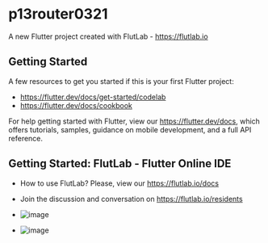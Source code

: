 # p13router0321

A new Flutter project created with FlutLab - https://flutlab.io

## Getting Started

A few resources to get you started if this is your first Flutter project:

- https://flutter.dev/docs/get-started/codelab
- https://flutter.dev/docs/cookbook

For help getting started with Flutter, view our
https://flutter.dev/docs, which offers tutorials,
samples, guidance on mobile development, and a full API reference.

## Getting Started: FlutLab - Flutter Online IDE

- How to use FlutLab? Please, view our https://flutlab.io/docs
- Join the discussion and conversation on https://flutlab.io/residents

- ![image](https://github.com/BurciagaAA128/Act14-rutas0321/assets/146780951/dbbddb8d-9761-4a3e-99df-87a5c25a14df)
- ![image](https://github.com/BurciagaAA128/Act14-rutas0321/assets/146780951/ea71a255-66c0-479a-8511-7cdfdcbd548d)

